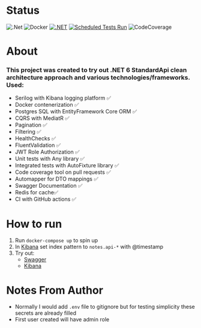 # Status #
![.Net](https://camo.githubusercontent.com/fa75219e71963a85f42da1649a890785d4e34c2fbb1a0136cc72098ca5df9e7a/68747470733a2f2f696d672e736869656c64732e696f2f62616467652f56657273696f6e2d2e4e4554253230362e302d696e666f726d6174696f6e616c3f7374796c653d666c6174266c6f676f3d646f746e6574)
![Docker](https://camo.githubusercontent.com/b6cf3f3cd72b2b3af1f9656f7902845bb0c7adbbff83dbd52d57de9da8b912c7/68747470733a2f2f696d672e736869656c64732e696f2f62616467652f4275696c745f576974682d446f636b65722d696e666f726d6174696f6e616c3f7374796c653d666c6174266c6f676f3d646f636b6572)
[![.NET](https://github.com/KashPiasecki/Notes/actions/workflows/ci.yaml/badge.svg?branch=main)](https://github.com/KashPiasecki/Notes/actions/workflows/ci.yaml)
[![Scheduled Tests Run](https://github.com/KashPiasecki/Notes/actions/workflows/periodical.yaml/badge.svg)](https://github.com/KashPiasecki/Notes/actions/workflows/periodical.yaml)
![CodeCoverage](https://camo.githubusercontent.com/eb61226f25a9158784ff9e7ab1cf8e784bd0af6f98f8616bb309ae3fea4afcd2/68747470733a2f2f696d672e736869656c64732e696f2f62616467652f436f6465253230436f7665726167652d39322532352d737563636573733f7374796c653d666c6174)

# About #
### This project was created to try out <b>.NET 6 StandardApi</b> clean architecture approach and various technologies/frameworks. Used: ###
* Serilog with Kibana logging platform ✅
* Docker contenerization ✅
* Postgres SQL with EntityFramework Core ORM ✅
* CQRS with MediatR ✅
* Pagination ✅
* Filtering ✅
* HealthChecks ✅
* FluentValidation ✅
* JWT Role Authorization ✅
* Unit tests with Any library ✅
* Integrated tests with AutoFixture library ✅
* Code coverage tool on pull requests ✅
* Automapper for DTO mappings ✅
* Swagger Documentation ✅
* Redis for cache✅
* CI with GitHub actions ✅

# How to run # 

1. Run `docker-compose up` to spin up
2. In [Kibana](http://localhost:5601/app/home) set index pattern to `notes.api-*` with @timestamp
3. Try out:
    * [Swagger](http://localhost:2100/documentation/index.html)
    * [Kibana](http://localhost:5601/app/home)

# Notes From Author # 

* Normally I would add `.env` file to gitignore but for testing simplicity these secrets are already filled
* First user created will have admin role